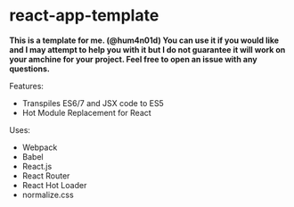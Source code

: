 # react-app-template

**This is a template for me. (@hum4n01d) You can use it if you would like and I may attempt to help you with it but I do not guarantee it will work on your amchine for your project. Feel free to open an issue with any questions.**

Features:
* Transpiles ES6/7 and JSX code to ES5
* Hot Module Replacement for React

Uses:
* Webpack
* Babel
* React.js
* React Router
* React Hot Loader
* normalize.css
